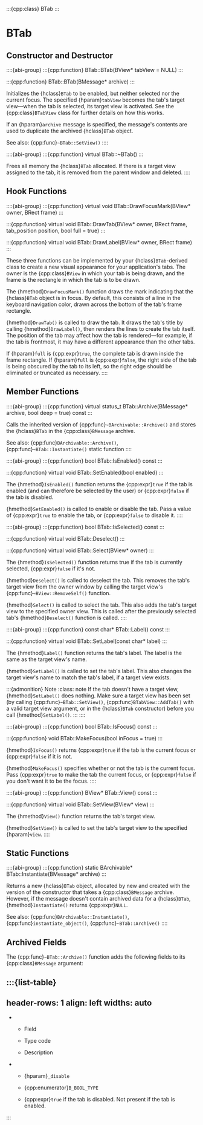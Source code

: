 :::{cpp:class} BTab
:::

# BTab

## Constructor and Destructor

::::{abi-group}
:::{cpp:function} BTab::BTab(BView* tabView = NULL)
:::

:::{cpp:function} BTab::BTab(BMessage* archive)
:::

Initializes the {hclass}`BTab` to be enabled, but neither selected nor the
current focus. The specified {hparam}`tabView` becomes the tab's target
view—when the tab is selected, its target view is activated. See the
{cpp:class}`BTabView` class for further details on how this works.

If an {hparam}`archive` message is specified, the message's contents are
used to duplicate the archived {hclass}`BTab` object.

See also: {cpp:func}`~BTab::SetView()`
::::

::::{abi-group}
:::{cpp:function} virtual BTab::~BTab()
:::

Frees all memory the {hclass}`BTab` allocated. If there is a target view
assigned to the tab, it is removed from the parent window and deleted.
::::

## Hook Functions

::::{abi-group}
:::{cpp:function} virtual void BTab::DrawFocusMark(BView* owner, BRect frame)
:::

:::{cpp:function} virtual void BTab::DrawTab(BView* owner, BRect frame, tab_position position, bool full = true)
:::

:::{cpp:function} virtual void BTab::DrawLabel(BView* owner, BRect frame)
:::

These three functions can be implemented by your {hclass}`BTab`-derived
class to create a new visual appearance for your application's tabs. The
owner is the {cpp:class}`BView` in which your tab is being drawn, and the
frame is the rectangle in which the tab is to be drawn.

The {hmethod}`DrawFocusMark()` function draws the mark indicating that the
{hclass}`BTab` object is in focus. By default, this consists of a line in
the keyboard navigation color, drawn across the bottom of the tab's frame
rectangle.

{hmethod}`DrawTab()` is called to draw the tab. It draws the tab's title
by calling {hmethod}`DrawLabel()`, then renders the lines to create the tab
itself. The position of the tab may affect how the tab is rendered—for
example, if the tab is frontmost, it may have a different appearance than
the other tabs.

If {hparam}`full` is {cpp:expr}`true`, the complete tab is drawn inside
the frame rectangle. If {hparam}`full` is {cpp:expr}`false`, the right side
of the tab is being obscured by the tab to its left, so the right edge
should be eliminated or truncated as necessary.
::::

## Member Functions

::::{abi-group}
:::{cpp:function} virtual status_t BTab::Archive(BMessage* archive, bool deep = true) const
:::

Calls the inherited version of {cpp:func}`~BArchivable::Archive()` and
stores the {hclass}`BTab` in the {cpp:class}`BMessage` archive.

See also: {cpp:func}`BArchivable::Archive()`,
{cpp:func}`~BTab::Instantiate()` static function
::::

::::{abi-group}
:::{cpp:function} bool BTab::IsEnabled() const
:::

:::{cpp:function} virtual void BTab::SetEnabled(bool enabled)
:::

The {hmethod}`IsEnabled()` function returns the {cpp:expr}`true` if the
tab is enabled (and can therefore be selected by the user) or
{cpp:expr}`false` if the tab is disabled.

{hmethod}`SetEnabled()` is called to enable or disable the tab. Pass a
value of {cpp:expr}`true` to enable the tab, or {cpp:expr}`false` to
disable it.
::::

::::{abi-group}
:::{cpp:function} bool BTab::IsSelected() const
:::

:::{cpp:function} virtual void BTab::Deselect()
:::

:::{cpp:function} virtual void BTab::Select(BView* owner)
:::

The {hmethod}`IsSelected()` function returns true if the tab is currently
selected, {cpp:expr}`false` if it's not.

{hmethod}`Deselect()` is called to deselect the tab. This removes the
tab's target view from the owner window by calling the target view's
{cpp:func}`~BView::RemoveSelf()` function.

{hmethod}`Select()` is called to select the tab. This also adds the tab's
target view to the specified owner view. This is called after the
previously selected tab's {hmethod}`Deselect()` function is called.
::::

::::{abi-group}
:::{cpp:function} const char* BTab::Label() const
:::

:::{cpp:function} virtual void BTab::SetLabel(const char* label)
:::

The {hmethod}`Label()` function returns the tab's label. The label is the
same as the target view's name.

{hmethod}`SetLabel()` is called to set the tab's label. This also changes
the target view's name to match the tab's label, if a target view exists.

:::{admonition} Note
:class: note
If the tab doesn't have a target view, {hmethod}`SetLabel()` does nothing.
Make sure a target view has been set (by calling
{cpp:func}`~BTab::SetView()`, {cpp:func}`BTabView::AddTab()` with a valid
target view argument, or in the {hclass}`BTab` constructor) before you call
{hmethod}`SetLabel()`.
:::
::::

::::{abi-group}
:::{cpp:function} bool BTab::IsFocus() const
:::

:::{cpp:function} void BTab::MakeFocus(bool inFocus = true)
:::

{hmethod}`IsFocus()` returns {cpp:expr}`true` if the tab is the current
focus or {cpp:expr}`false` if it is not.

{hmethod}`MakeFocus()` specifies whether or not the tab is the current
focus. Pass {cpp:expr}`true` to make the tab the current focus, or
{cpp:expr}`false` if you don't want it to be the focus.
::::

::::{abi-group}
:::{cpp:function} BView* BTab::View() const
:::

:::{cpp:function} virtual void BTab::SetView(BView* view)
:::

The {hmethod}`View()` function returns the tab's target view.

{hmethod}`SetView()` is called to set the tab's target view to the
specified {hparam}`view`.
::::

## Static Functions

::::{abi-group}
:::{cpp:function} static BArchivable* BTab::Instantiate(BMessage* archive)
:::

Returns a new {hclass}`BTab` object, allocated by new and created with the
version of the constructor that takes a {cpp:class}`BMessage` archive.
However, if the message doesn't contain archived data for a {hclass}`BTab`,
{hmethod}`Instantiate()` returns {cpp:expr}`NULL`.

See also: {cpp:func}`BArchivable::Instantiate()`,
{cpp:func}`instantiate_object()`, {cpp:func}`~BTab::Archive()`
::::

## Archived Fields

The {cpp:func}`~BTab::Archive()` function adds the following fields to its
{cpp:class}`BMessage` argument:

:::{list-table}
---
header-rows: 1
align: left
widths: auto
---
-
	- Field

	- Type code

	- Description

-
	- {hparam}`_disable`

	- {cpp:enumerator}`B_BOOL_TYPE`

	- {cpp:expr}`true` if the tab is disabled. Not present if the tab is
enabled.


:::
